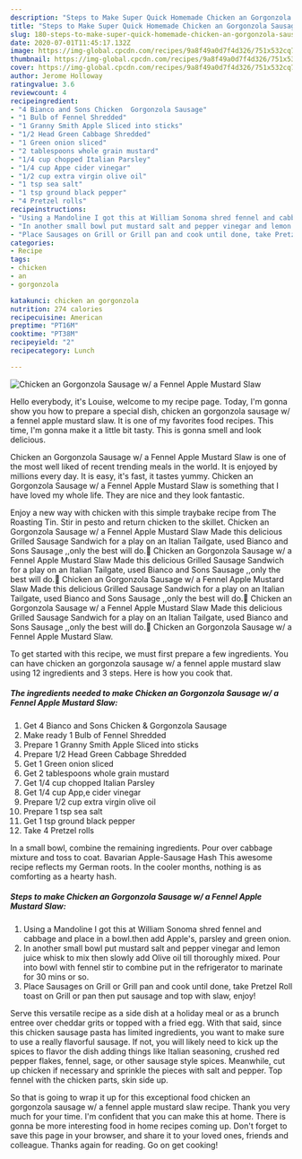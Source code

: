```yaml
---
description: "Steps to Make Super Quick Homemade Chicken an Gorgonzola Sausage w/ a Fennel Apple Mustard Slaw"
title: "Steps to Make Super Quick Homemade Chicken an Gorgonzola Sausage w/ a Fennel Apple Mustard Slaw"
slug: 180-steps-to-make-super-quick-homemade-chicken-an-gorgonzola-sausage-w-a-fennel-apple-mustard-slaw
date: 2020-07-01T11:45:17.132Z
image: https://img-global.cpcdn.com/recipes/9a8f49a0d7f4d326/751x532cq70/chicken-an-gorgonzola-sausage-w-a-fennel-apple-mustard-slaw-recipe-main-photo.jpg
thumbnail: https://img-global.cpcdn.com/recipes/9a8f49a0d7f4d326/751x532cq70/chicken-an-gorgonzola-sausage-w-a-fennel-apple-mustard-slaw-recipe-main-photo.jpg
cover: https://img-global.cpcdn.com/recipes/9a8f49a0d7f4d326/751x532cq70/chicken-an-gorgonzola-sausage-w-a-fennel-apple-mustard-slaw-recipe-main-photo.jpg
author: Jerome Holloway
ratingvalue: 3.6
reviewcount: 4
recipeingredient:
- "4 Bianco and Sons Chicken  Gorgonzola Sausage"
- "1 Bulb of Fennel Shredded"
- "1 Granny Smith Apple Sliced into sticks"
- "1/2 Head Green Cabbage Shredded"
- "1 Green onion sliced"
- "2 tablespoons whole grain mustard"
- "1/4 cup chopped Italian Parsley"
- "1/4 cup Appe cider vinegar"
- "1/2 cup extra virgin olive oil"
- "1 tsp sea salt"
- "1 tsp ground black pepper"
- "4 Pretzel rolls"
recipeinstructions:
- "Using a Mandoline I got this at William Sonoma shred fennel and cabbage and place in a bowl.then add Apple&#39;s, parsley and green onion."
- "In another small bowl put mustard salt and pepper vinegar and lemon juice whisk to mix then slowly add Olive oil till thoroughly mixed. Pour into bowl with fennel stir to combine put in the refrigerator to marinate for 30 mins or so."
- "Place Sausages on Grill or Grill pan and cook until done, take Pretzel Roll toast on Grill or pan then put sausage and top with slaw, enjoy!"
categories:
- Recipe
tags:
- chicken
- an
- gorgonzola

katakunci: chicken an gorgonzola 
nutrition: 274 calories
recipecuisine: American
preptime: "PT16M"
cooktime: "PT38M"
recipeyield: "2"
recipecategory: Lunch

---
```



![Chicken an Gorgonzola Sausage w/ a Fennel Apple Mustard Slaw](https://img-global.cpcdn.com/recipes/9a8f49a0d7f4d326/751x532cq70/chicken-an-gorgonzola-sausage-w-a-fennel-apple-mustard-slaw-recipe-main-photo.jpg)

Hello everybody, it's Louise, welcome to my recipe page. Today, I'm gonna show you how to prepare a special dish, chicken an gorgonzola sausage w/ a fennel apple mustard slaw. It is one of my favorites food recipes. This time, I'm gonna make it a little bit tasty. This is gonna smell and look delicious.

Chicken an Gorgonzola Sausage w/ a Fennel Apple Mustard Slaw is one of the most well liked of recent trending meals in the world. It is enjoyed by millions every day. It is easy, it's fast, it tastes yummy. Chicken an Gorgonzola Sausage w/ a Fennel Apple Mustard Slaw is something that I have loved my whole life. They are nice and they look fantastic.

Enjoy a new way with chicken with this simple traybake recipe from The Roasting Tin. Stir in pesto and return chicken to the skillet. Chicken an Gorgonzola Sausage w/ a Fennel Apple Mustard Slaw Made this delicious Grilled Sausage Sandwich for a play on an Italian Tailgate, used Bianco and Sons Sausage ,,only the best will do.🤗 Chicken an Gorgonzola Sausage w/ a Fennel Apple Mustard Slaw Made this delicious Grilled Sausage Sandwich for a play on an Italian Tailgate, used Bianco and Sons Sausage ,,only the best will do.🤗 Chicken an Gorgonzola Sausage w/ a Fennel Apple Mustard Slaw Made this delicious Grilled Sausage Sandwich for a play on an Italian Tailgate, used Bianco and Sons Sausage ,,only the best will do.🤗 Chicken an Gorgonzola Sausage w/ a Fennel Apple Mustard Slaw Made this delicious Grilled Sausage Sandwich for a play on an Italian Tailgate, used Bianco and Sons Sausage ,,only the best will do.🤗 Chicken an Gorgonzola Sausage w/ a Fennel Apple Mustard Slaw.


To get started with this recipe, we must first prepare a few ingredients. You can have chicken an gorgonzola sausage w/ a fennel apple mustard slaw using 12 ingredients and 3 steps. Here is how you cook that.

<!--inarticleads1-->

##### The ingredients needed to make Chicken an Gorgonzola Sausage w/ a Fennel Apple Mustard Slaw:

1. Get 4 Bianco and Sons Chicken &amp; Gorgonzola Sausage
1. Make ready 1 Bulb of Fennel Shredded
1. Prepare 1 Granny Smith Apple Sliced into sticks
1. Prepare 1/2 Head Green Cabbage Shredded
1. Get 1 Green onion sliced
1. Get 2 tablespoons whole grain mustard
1. Get 1/4 cup chopped Italian Parsley
1. Get 1/4 cup App,e cider vinegar
1. Prepare 1/2 cup extra virgin olive oil
1. Prepare 1 tsp sea salt
1. Get 1 tsp ground black pepper
1. Take 4 Pretzel rolls


In a small bowl, combine the remaining ingredients. Pour over cabbage mixture and toss to coat. Bavarian Apple-Sausage Hash This awesome recipe reflects my German roots. In the cooler months, nothing is as comforting as a hearty hash. 

<!--inarticleads2-->

##### Steps to make Chicken an Gorgonzola Sausage w/ a Fennel Apple Mustard Slaw:

1. Using a Mandoline I got this at William Sonoma shred fennel and cabbage and place in a bowl.then add Apple&#39;s, parsley and green onion.
1. In another small bowl put mustard salt and pepper vinegar and lemon juice whisk to mix then slowly add Olive oil till thoroughly mixed. Pour into bowl with fennel stir to combine put in the refrigerator to marinate for 30 mins or so.
1. Place Sausages on Grill or Grill pan and cook until done, take Pretzel Roll toast on Grill or pan then put sausage and top with slaw, enjoy!


Serve this versatile recipe as a side dish at a holiday meal or as a brunch entree over cheddar grits or topped with a fried egg. With that said, since this chicken sausage pasta has limited ingredients, you want to make sure to use a really flavorful sausage. If not, you will likely need to kick up the spices to flavor the dish adding things like Italian seasoning, crushed red pepper flakes, fennel, sage, or other sausage style spices. Meanwhile, cut up chicken if necessary and sprinkle the pieces with salt and pepper. Top fennel with the chicken parts, skin side up. 

So that is going to wrap it up for this exceptional food chicken an gorgonzola sausage w/ a fennel apple mustard slaw recipe. Thank you very much for your time. I'm confident that you can make this at home. There is gonna be more interesting food in home recipes coming up. Don't forget to save this page in your browser, and share it to your loved ones, friends and colleague. Thanks again for reading. Go on get cooking!
